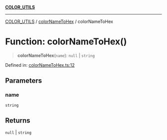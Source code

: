 [**COLOR_UTILS**](../../README.md)

***

[COLOR_UTILS](../../README.md) / [colorNameToHex](../README.md) / colorNameToHex

# Function: colorNameToHex()

> **colorNameToHex**(`name`): `null` \| `string`

Defined in: [colorNameToHex.ts:12](https://github.com/dailker/everyutil/blob/88c583cdd8386be54599315f93f88880d20b94f3/src/color/colorNameToHex.ts#L12)

## Parameters

### name

`string`

## Returns

`null` \| `string`
